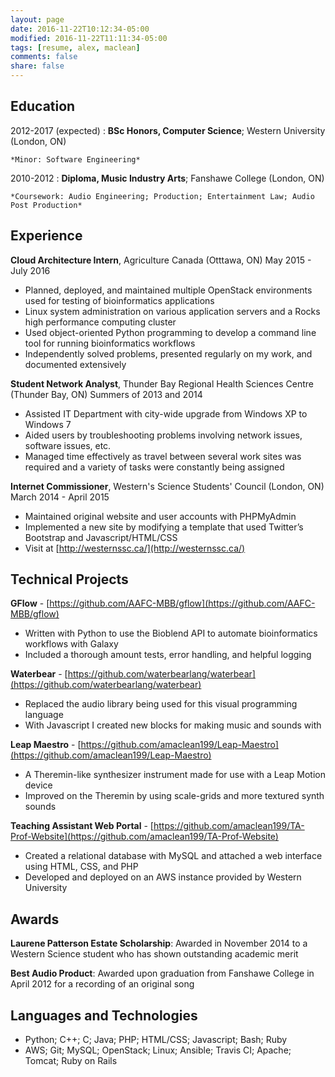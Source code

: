 ```yaml
---
layout: page
date: 2016-11-22T10:12:34-05:00
modified: 2016-11-22T11:11:34-05:00
tags: [resume, alex, maclean]
comments: false
share: false
---
```


Education
---------

2012-2017 (expected)
:   **BSc Honors, Computer Science**; Western University (London, ON)

	*Minor: Software Engineering*

2010-2012
:   **Diploma, Music Industry Arts**; Fanshawe College (London, ON)

    *Coursework: Audio Engineering; Production; Entertainment Law; Audio Post Production*

Experience
----------

**Cloud Architecture Intern**, Agriculture Canada (Otttawa, ON) May 2015 - July 2016

* Planned, deployed, and maintained multiple OpenStack environments used for testing of bioinformatics applications
* Linux system administration on various application servers and a Rocks high performance computing cluster
* Used object-oriented Python programming to develop a command line tool for running bioinformatics workflows
* Independently solved problems, presented regularly on my work, and documented extensively

**Student Network Analyst**, Thunder Bay Regional Health Sciences Centre (Thunder Bay, ON) Summers of 2013 and 2014

* Assisted IT Department with city-wide upgrade from Windows XP to Windows 7
* Aided users by troubleshooting problems involving network issues, software issues, etc.
* Managed time effectively as travel between several work sites was required and a variety of tasks were constantly
being assigned

**Internet Commissioner**, Western's Science Students' Council (London, ON) March 2014 - April 2015

* Maintained original website and user accounts with PHPMyAdmin
* Implemented a new site by modifying a template that used Twitter’s Bootstrap and Javascript/HTML/CSS
* Visit at [http://westernssc.ca/](http://westernssc.ca/)

Technical Projects
--------------------

**GFlow** - [https://github.com/AAFC-MBB/gflow](https://github.com/AAFC-MBB/gflow)

* Written with Python to use the Bioblend API to automate bioinformatics workflows with Galaxy
* Included a thorough amount tests, error handling, and helpful logging

**Waterbear** - [https://github.com/waterbearlang/waterbear](https://github.com/waterbearlang/waterbear)

* Replaced the audio library being used for this visual programming language
* With Javascript I created new blocks for making music and sounds with

**Leap Maestro** - [https://github.com/amaclean199/Leap-Maestro](https://github.com/amaclean199/Leap-Maestro)

* A Theremin-like synthesizer instrument made for use with a Leap Motion device
* Improved on the Theremin by using scale-grids and more textured synth sounds

**Teaching Assistant Web Portal** - [https://github.com/amaclean199/TA-Prof-Website](https://github.com/amaclean199/TA-Prof-Website)

* Created a relational database with MySQL and attached a web interface using HTML, CSS, and PHP
* Developed and deployed on an AWS instance provided by Western University

Awards
----------------------------------------

**Laurene Patterson Estate Scholarship**: Awarded in November 2014 to a Western Science student who has shown outstanding academic merit

**Best Audio Product**: Awarded upon graduation from Fanshawe College in April 2012 for a recording of an original song

Languages and Technologies
----------------------------------------

* Python; C++; C; Java; PHP; HTML/CSS; Javascript; Bash; Ruby
* AWS; Git; MySQL; OpenStack; Linux; Ansible; Travis CI; Apache; Tomcat; Ruby on Rails
